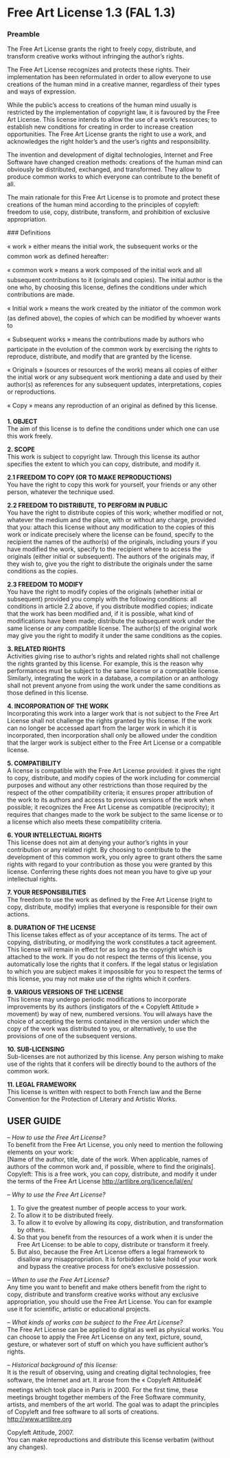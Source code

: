 Free Art License 1.3 (FAL 1.3)
==============================

### Preamble

The Free Art License grants the right to freely copy, distribute, and transform creative works without infringing the author’s rights.

The Free Art License recognizes and protects these rights. Their implementation has been reformulated in order to allow everyone to use creations of the human mind in a creative manner, regardless of their types and ways of expression.

While the public’s access to creations of the human mind usually is restricted by the implementation of copyright law, it is favoured by the Free Art License. This license intends to allow the use of a work’s resources; to establish new conditions for creating in order to increase creation opportunities. The Free Art License grants the right to use a work, and acknowledges the right holder’s and the user’s rights and responsibility.

The invention and development of digital technologies, Internet and Free Software have changed creation methods: creations of the human mind can obviously be distributed, exchanged, and transformed. They allow to produce common works to which everyone can contribute to the benefit of all.

The main rationale for this Free Art License is to promote and protect these creations of the human mind according to the principles of copyleft: freedom to use, copy, distribute, transform, and prohibition of exclusive appropriation.

### Definitions

« work » either means the initial work, the subsequent works or the common work as defined hereafter:

« common work » means a work composed of the initial work and all subsequent contributions to it (originals and copies). The initial author is the one who, by choosing this license, defines the conditions under which contributions are made.

« Initial work » means the work created by the initiator of the common work (as defined above), the copies of which can be modified by whoever wants to

« Subsequent works » means the contributions made by authors who participate in the evolution of the common work by exercising the rights to reproduce, distribute, and modify that are granted by the license.

« Originals » (sources or resources of the work) means all copies of either the initial work or any subsequent work mentioning a date and used by their author(s) as references for any subsequent updates, interpretations, copies or reproductions.

« Copy » means any reproduction of an original as defined by this license.

**1. OBJECT**  
The aim of this license is to define the conditions under which one can use this work freely.

**2. SCOPE**  
This work is subject to copyright law. Through this license its author specifies the extent to which you can copy, distribute, and modify it.

**2.1 FREEDOM TO COPY (OR TO MAKE REPRODUCTIONS)**  
You have the right to copy this work for yourself, your friends or any other person, whatever the technique used.

**2.2 FREEDOM TO DISTRIBUTE, TO PERFORM IN PUBLIC**  
You have the right to distribute copies of this work; whether modified or not, whatever the medium and the place, with or without any charge, provided that you:
attach this license without any modification to the copies of this work or indicate precisely where the license can be found,
specify to the recipient the names of the author(s) of the originals, including yours if you have modified the work,
specify to the recipient where to access the originals (either initial or subsequent).
The authors of the originals may, if they wish to, give you the right to distribute the originals under the same conditions as the copies.

**2.3 FREEDOM TO MODIFY**  
You have the right to modify copies of the originals (whether initial or subsequent) provided you comply with the following conditions:
all conditions in article 2.2 above, if you distribute modified copies;
indicate that the work has been modified and, if it is possible, what kind of modifications have been made;
distribute the subsequent work under the same license or any compatible license.
The author(s) of the original work may give you the right to modify it under the same conditions as the copies.

**3. RELATED RIGHTS**  
Activities giving rise to author’s rights and related rights shall not challenge the rights granted by this license.
For example, this is the reason why performances must be subject to the same license or a compatible license. Similarly, integrating the work in a database, a compilation or an anthology shall not prevent anyone from using the work under the same conditions as those defined in this license.

**4. INCORPORATION OF THE WORK**  
Incorporating this work into a larger work that is not subject to the Free Art License shall not challenge the rights granted by this license.
If the work can no longer be accessed apart from the larger work in which it is incorporated, then incorporation shall only be allowed under the condition that the larger work is subject either to the Free Art License or a compatible license.

**5. COMPATIBILITY**  
A license is compatible with the Free Art License provided:
it gives the right to copy, distribute, and modify copies of the work including for commercial purposes and without any other restrictions than those required by the respect of the other compatibility criteria;
it ensures proper attribution of the work to its authors and access to previous versions of the work when possible;
it recognizes the Free Art License as compatible (reciprocity);
it requires that changes made to the work be subject to the same license or to a license which also meets these compatibility criteria.

**6. YOUR INTELLECTUAL RIGHTS**  
This license does not aim at denying your author’s rights in your contribution or any related right. By choosing to contribute to the development of this common work, you only agree to grant others the same rights with regard to your contribution as those you were granted by this license. Conferring these rights does not mean you have to give up your intellectual rights.

**7. YOUR RESPONSIBILITIES**  
The freedom to use the work as defined by the Free Art License (right to copy, distribute, modify) implies that everyone is responsible for their own actions.

**8. DURATION OF THE LICENSE**  
This license takes effect as of your acceptance of its terms. The act of copying, distributing, or modifying the work constitutes a tacit agreement. This license will remain in effect for as long as the copyright which is attached to the work. If you do not respect the terms of this license, you automatically lose the rights that it confers.
If the legal status or legislation to which you are subject makes it impossible for you to respect the terms of this license, you may not make use of the rights which it confers.

**9. VARIOUS VERSIONS OF THE LICENSE**  
This license may undergo periodic modifications to incorporate improvements by its authors (instigators of the « Copyleft Attitude » movement) by way of new, numbered versions.
You will always have the choice of accepting the terms contained in the version under which the copy of the work was distributed to you, or alternatively, to use the provisions of one of the subsequent versions.

**10. SUB-LICENSING**  
Sub-licenses are not authorized by this license. Any person wishing to make use of the rights that it confers will be directly bound to the authors of the common work.

**11. LEGAL FRAMEWORK**  
This license is written with respect to both French law and the Berne Convention for the Protection of Literary and Artistic Works.

USER GUIDE
----------

*– How to use the Free Art License?*  
To benefit from the Free Art License, you only need to mention the following elements on your work:  
[Name of the author, title, date of the work. When applicable, names of authors of the common work and, if possible, where to find the originals].  
Copyleft: This is a free work, you can copy, distribute, and modify it under the terms of the Free Art License http://artlibre.org/licence/lal/en/

*– Why to use the Free Art License?*  
1. To give the greatest number of people access to your work.
2. To allow it to be distributed freely.
3. To allow it to evolve by allowing its copy, distribution, and transformation by others.
4. So that you benefit from the resources of a work when it is under the Free Art License: to be able to copy, distribute or transform it freely.
5. But also, because the Free Art License offers a legal framework to disallow any misappropriation. It is forbidden to take hold of your work and bypass the creative process for one’s exclusive possession.

*– When to use the Free Art License?*  
Any time you want to benefit and make others benefit from the right to copy, distribute and transform creative works without any exclusive appropriation, you should use the Free Art License. You can for example use it for scientific, artistic or educational projects.

*– What kinds of works can be subject to the Free Art License?*  
The Free Art License can be applied to digital as well as physical works.
You can choose to apply the Free Art License on any text, picture, sound, gesture, or whatever sort of stuff on which you have sufficient author’s rights.

*– Historical background of this license:*  
It is the result of observing, using and creating digital technologies, free software, the Internet and art. It arose from the « Copyleft Attitudeâ€ meetings which took place in Paris in 2000. For the first time, these meetings brought together members of the Free Software community, artists, and members of the art world. The goal was to adapt the principles of Copyleft and free software to all sorts of creations. http://www.artlibre.org

Copyleft Attitude, 2007.  
You can make reproductions and distribute this license verbatim (without any changes).


<div class="page-break"></div>
<div class="page-break"></div>
<div class="page-break"></div>
<div class="page-break"></div>
